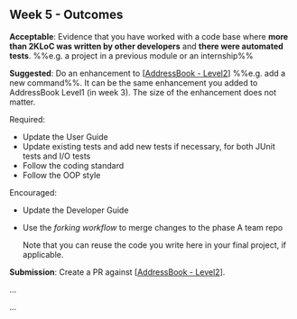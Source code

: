 <link rel="stylesheet" href="{{baseUrl}}/css/main.css">
<link rel="stylesheet" href="{{baseUrl}}/css/schedule.css">

<div class="website-content">

## Week 5 - Outcomes

<div id="main">

<!-- ==================================================================================================== -->

<include src="outcome-forkingWorkflow.md" />

<!-- ==================================================================================================== -->

<include src="outcome-junit.md" />

<!-- ==================================================================================================== -->

<include src="outcome-inheritance.md" />

<!-- ==================================================================================================== -->

<panel type="danger" header="**`W5.4` Can work with a 2KLoC code base** :star: ==[Compulsory]==" expandable>
  <panel header=":dart: Evidence" expanded>
<div id="lo-2kloc">

**Acceptable**: Evidence that you have worked with a code base where **more than 2KLoC was written by other developers** and **there were automated tests**. %%e.g. a project in a previous module or an internship%%

**Suggested**: Do an enhancement to [[AddressBook - Level2](https://github.com/nus-cs2103-AY1718S1/addressbook-level2)]  %%e.g. add a new command%%. It can be the same enhancement you added to AddressBook Level1 (in week 3). The size of the enhancement does not matter.

Required:
* Update the User Guide
* Update existing tests and add new tests if necessary, for both JUnit tests and I/O tests
* Follow the coding standard
* Follow the OOP style

Encouraged:
* Update the Developer Guide
* Use the _forking workflow_ to merge changes to the phase A team repo

  <tip-box type="tip">
  
  Note that you can reuse the code you write here in your final project, if applicable.
 
  </tip-box>

**Submission**: Create a PR against [[AddressBook - Level2](https://github.com/nus-cs2103-AY1718S1/addressbook-level2)].

</div>
  </panel>
</panel>

<!-- ==================================================================================================== -->

<include src="outcome-classLevelMember.md" />

<!-- ==================================================================================================== -->

<include src="outcome-composition.md" />

<!-- ==================================================================================================== -->

<include src="outcome-overloading.md" />

<!-- ==================================================================================================== -->

<include src="outcome-library.md" />

<!-- ==================================================================================================== -->

<panel type="info" header=":trophy: Can explain single responsibility principle :star::star::star:" expandable>
  <include src="../../book/principles/singleResponsibilityPrinciple/full.md" />
  <panel header=":dart: Evidence" expanded>

...

  </panel>
</panel>

<!-- ==================================================================================================== -->

<include src="outcome-classDiagram.md" />

<!-- ==================================================================================================== -->

<include src="outcome-notes.md" />

<!-- ==================================================================================================== -->

<panel type="info" header="**Can use Java8 streams :star::star::star:**" expandable no-close>
  <include src="../../book/javaTools/streamsBasic/full.md" />
  <panel header=":dart: Evidence" expanded>

...

  </panel>
</panel>
<!-- ==================================================================================================== -->

</div>
</div>
